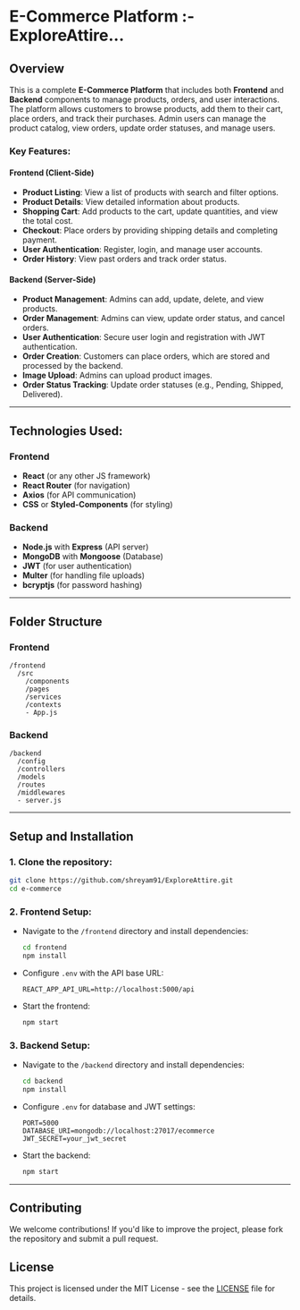 # E-Commerce Platform :- ExploreAttire...

## Overview

This is a complete **E-Commerce Platform** that includes both **Frontend** and **Backend** components to manage products, orders, and user interactions. The platform allows customers to browse products, add them to their cart, place orders, and track their purchases. Admin users can manage the product catalog, view orders, update order statuses, and manage users.

### Key Features:

#### **Frontend** (Client-Side)
- **Product Listing**: View a list of products with search and filter options.
- **Product Details**: View detailed information about products.
- **Shopping Cart**: Add products to the cart, update quantities, and view the total cost.
- **Checkout**: Place orders by providing shipping details and completing payment.
- **User Authentication**: Register, login, and manage user accounts.
- **Order History**: View past orders and track order status.

#### **Backend** (Server-Side)
- **Product Management**: Admins can add, update, delete, and view products.
- **Order Management**: Admins can view, update order status, and cancel orders.
- **User Authentication**: Secure user login and registration with JWT authentication.
- **Order Creation**: Customers can place orders, which are stored and processed by the backend.
- **Image Upload**: Admins can upload product images.
- **Order Status Tracking**: Update order statuses (e.g., Pending, Shipped, Delivered).

---

## Technologies Used:

### **Frontend**
- **React** (or any other JS framework)
- **React Router** (for navigation)
- **Axios** (for API communication)
- **CSS** or **Styled-Components** (for styling)

### **Backend**
- **Node.js** with **Express** (API server)
- **MongoDB** with **Mongoose** (Database)
- **JWT** (for user authentication)
- **Multer** (for handling file uploads)
- **bcryptjs** (for password hashing)

---

## Folder Structure

### **Frontend**
```
/frontend
  /src
    /components
    /pages
    /services
    /contexts
    - App.js
```

### **Backend**
```
/backend
  /config
  /controllers
  /models
  /routes
  /middlewares
  - server.js
```

---

## Setup and Installation

### 1. **Clone the repository:**
   ```bash
   git clone https://github.com/shreyam91/ExploreAttire.git
   cd e-commerce
   ```

### 2. **Frontend Setup**:

   - Navigate to the `/frontend` directory and install dependencies:
     ```bash
     cd frontend
     npm install
     ```
   - Configure `.env` with the API base URL:
     ```env
     REACT_APP_API_URL=http://localhost:5000/api
     ```
   - Start the frontend:
     ```bash
     npm start
     ```

### 3. **Backend Setup**:

   - Navigate to the `/backend` directory and install dependencies:
     ```bash
     cd backend
     npm install
     ```
   - Configure `.env` for database and JWT settings:
     ```env
     PORT=5000
     DATABASE_URI=mongodb://localhost:27017/ecommerce
     JWT_SECRET=your_jwt_secret
     ```
   - Start the backend:
     ```bash
     npm start
     ```

---

## Contributing

We welcome contributions! If you'd like to improve the project, please fork the repository and submit a pull request.

## License

This project is licensed under the MIT License - see the [LICENSE](LICENSE) file for details.
